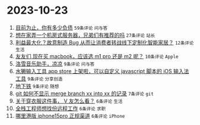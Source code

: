 # 2023-10-23

1. [目前为止，你有多少负债](https://www.v2ex.com/t/984353) `59条评论` `问与答`
1. [想在家弄一个机房式服务器，兄弟们有推荐的吗](https://www.v2ex.com/t/984360) `27条评论` `站长`
1. [利益最大化？故意制造 Bug 从而让消费者转战线下定制化智能家居？](https://www.v2ex.com/t/984357) `12条评论` `生活`
1. [友友们,现在买 macbook，应该选 m1 pro 还是 m2 呢？](https://www.v2ex.com/t/984367) `10条评论` `Apple`
1. [洛雪音乐助手，凉凉](https://www.v2ex.com/t/984384) `9条评论` `问与答`
1. [水獭输入工具 app store 上架啦，可以自定义 javascript 脚本的 iOS 输入法工具](https://www.v2ex.com/t/984361) `9条评论` `分享创造`
1. [地下铁](https://www.v2ex.com/t/984350) `9条评论` `随想`
1. [git 如何不显示 merge branch xx into xx 的记录](https://www.v2ex.com/t/984385) `7条评论` `git`
1. [关于穿衣服这件事， V 友怎么看？](https://www.v2ex.com/t/984376) `6条评论` `生活`
1. [全栈工程师想找份远程工作](https://www.v2ex.com/t/984366) `6条评论` `求职`
1. [哪里港版 iphone15pro 正规渠道](https://www.v2ex.com/t/984365) `6条评论` `iPhone`
